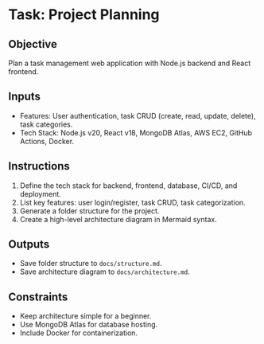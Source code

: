 # Task: Project Planning
## Objective
Plan a task management web application with Node.js backend and React frontend.

## Inputs
- Features: User authentication, task CRUD (create, read, update, delete), task categories.
- Tech Stack: Node.js v20, React v18, MongoDB Atlas, AWS EC2, GitHub Actions, Docker.

## Instructions
1. Define the tech stack for backend, frontend, database, CI/CD, and deployment.
2. List key features: user login/register, task CRUD, task categorization.
3. Generate a folder structure for the project.
4. Create a high-level architecture diagram in Mermaid syntax.

## Outputs
- Save folder structure to `docs/structure.md`.
- Save architecture diagram to `docs/architecture.md`.

## Constraints
- Keep architecture simple for a beginner.
- Use MongoDB Atlas for database hosting.
- Include Docker for containerization.